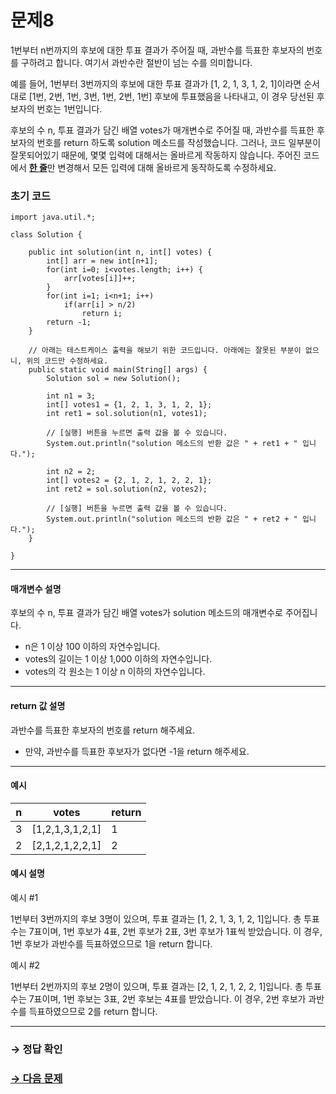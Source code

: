 # 문제8

1번부터 n번까지의 후보에 대한 투표 결과가 주어질 때, 과반수를 득표한 후보자의 번호를 구하려고 합니다. 여기서 과반수란 절반이 넘는 수를 의미합니다.

예를 들어, 1번부터 3번까지의 후보에 대한 투표 결과가 [1, 2, 1, 3, 1, 2, 1]이라면 순서대로 [1번, 2번, 1번, 3번, 1번, 2번, 1번] 후보에 투표했음을 나타내고, 이 경우 당선된 후보자의 번호는 1번입니다.

후보의 수 n, 투표 결과가 담긴 배열 votes가 매개변수로 주어질 때, 과반수를 득표한 후보자의 번호를 return 하도록 solution 메소드를 작성했습니다. 그러나, 코드 일부분이 잘못되어있기 때문에, 몇몇 입력에 대해서는 올바르게 작동하지 않습니다. 주어진 코드에서 <U>**한 줄**</U>만 변경해서 모든 입력에 대해 올바르게 동작하도록 수정하세요. 

### 초기 코드

```
import java.util.*;

class Solution {

    public int solution(int n, int[] votes) {
        int[] arr = new int[n+1];
        for(int i=0; i<votes.length; i++) {
            arr[votes[i]]++;
        }
        for(int i=1; i<n+1; i++)
            if(arr[i] > n/2)
                return i;
        return -1;
    }

    // 아래는 테스트케이스 출력을 해보기 위한 코드입니다. 아래에는 잘못된 부분이 없으니, 위의 코드만 수정하세요.
    public static void main(String[] args) {
        Solution sol = new Solution();

        int n1 = 3;
        int[] votes1 = {1, 2, 1, 3, 1, 2, 1};
        int ret1 = sol.solution(n1, votes1);

        // [실행] 버튼을 누르면 출력 값을 볼 수 있습니다.
        System.out.println("solution 메소드의 반환 값은 " + ret1 + " 입니다.");
        
        int n2 = 2;
        int[] votes2 = {2, 1, 2, 1, 2, 2, 1};
        int ret2 = sol.solution(n2, votes2);

        // [실행] 버튼을 누르면 출력 값을 볼 수 있습니다.
        System.out.println("solution 메소드의 반환 값은 " + ret2 + " 입니다.");        
    } 

}
```

---

#### 매개변수 설명

후보의 수 n, 투표 결과가 담긴 배열 votes가 solution 메소드의 매개변수로 주어집니다.

* n은 1 이상 100 이하의 자연수입니다.
* votes의 길이는 1 이상 1,000 이하의 자연수입니다.
* votes의 각 원소는 1 이상 n 이하의 자연수입니다.

---

#### return 값 설명

과반수를 득표한 후보자의 번호를 return 해주세요.

* 만약, 과반수를 득표한 후보자가 없다면 -1을 return 해주세요.

---

#### 예시

| n | votes | return |
|---|------|--------|
| 3 | [1,2,1,3,1,2,1] | 1 |
| 2 | [2,1,2,1,2,2,1] | 2 |

#### 예시 설명

예시 #1

1번부터 3번까지의 후보 3명이 있으며, 투표 결과는 [1, 2, 1, 3, 1, 2, 1]입니다.
총 투표 수는 7표이며, 1번 후보가 4표, 2번 후보가 2표, 3번 후보가 1표씩 받았습니다.
이 경우, 1번 후보가 과반수를 득표하였으므로 1을 return 합니다.

예시 #2

1번부터 2번까지의 후보 2명이 있으며, 투표 결과는 [2, 1, 2, 1, 2, 2, 1]입니다.
총 투표 수는 7표이며, 1번 후보는 3표, 2번 후보는 4표를 받았습니다.
이 경우, 2번 후보가 과반수를 득표하였으므로 2를 return 합니다.

---

### → 정답 확인

### [→ 다음 문제](https://github.com/tnehf18/cosPro/blob/main/java/ex_2nd/ex_2nd_04/no_09/desc_09.md "cosPro 2급 Java 4차 9번 문제")
